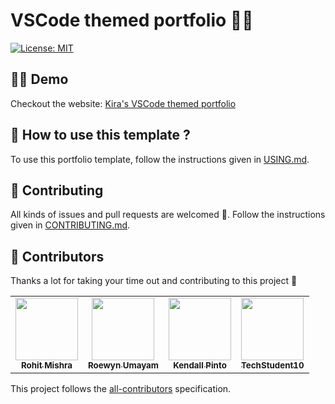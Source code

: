 # VSCode themed portfolio 👨‍💻

<a href="https://github.com/kira272921/vscode-themed-portfolio/blob/main/LICENSE" target="_blank">
<img alt="License: MIT" src="https://img.shields.io/badge/License-MIT-yellow.svg" />
</a>

## 👨‍💻 Demo

Checkout the website: [Kira's VSCode themed portfolio](https://kiradev.co)

## 🤔 How to use this template ?

To use this portfolio template, follow the instructions given in [USING.md](https://github.com/Kira272921/vscode-themed-portfolio/blob/main/USING.md).

## 🤝 Contributing

All kinds of issues and pull requests are welcomed 🙌. Follow the instructions given in [CONTRIBUTING.md](https://github.com/Kira272921/vscode-themed-portfolio/blob/main/CONTRIBUTING.md).

## 🥳 Contributors

Thanks a lot for taking your time out and contributing to this project 🙌

<!-- ALL-CONTRIBUTORS-LIST:START - Do not remove or modify this section -->
<!-- prettier-ignore-start -->
<!-- markdownlint-disable -->
<table>
  <tr>
    <td align="center"><a href="https://github.com/shockz09"><img src="https://avatars.githubusercontent.com/u/87615572?v=4" width="100px;" alt=""/><br /><sub><b>Rohit Mishra</b></sub></a></td>
    <td align="center"><a href="https://www.roewynumayam.com"><img src="https://avatars.githubusercontent.com/u/61628982?v=4" width="100px;" alt=""/><br /><sub><b>Roewyn Umayam</b></sub></a></td>
    <td align="center"><a href="https://kendalldoescoding.gq"><img src="https://avatars.githubusercontent.com/u/84712013?v=4" width="100px;" alt=""/><br /><sub><b>Kendall Pinto</b></sub></a></td>
    <td align="center"><a href="https://www.youtube.com/channel/UCzb9_b2UY29xuY-S8BsmpOg"><img src="https://avatars.githubusercontent.com/u/76978184?v=4" width="100px;" alt=""/><br /><sub><b>TechStudent10</b></sub></a></td>
  </tr>
</table>

<!-- markdownlint-restore -->
<!-- prettier-ignore-end -->

<!-- ALL-CONTRIBUTORS-LIST:END -->

This project follows the [all-contributors](https://github.com/all-contributors/all-contributors) specification.
